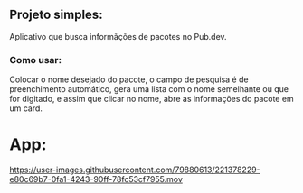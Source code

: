 ## Projeto simples:

Aplicativo que busca informãções de pacotes no Pub.dev.

 ### Como usar:
 
Colocar o nome desejado do pacote, o campo de pesquisa é de preenchimento automático, gera uma lista com o nome semelhante ou que for digitado, e assim que clicar no nome, abre as informações do pacote em um card.


# App: 

https://user-images.githubusercontent.com/79880613/221378229-e80c69b7-0fa1-4243-90ff-78fc53cf7955.mov

